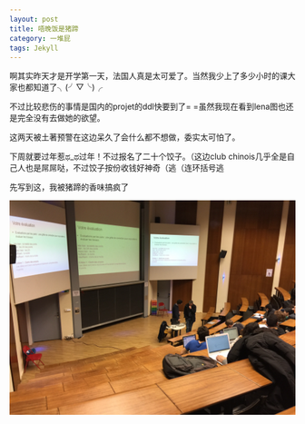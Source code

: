 ```yaml
---
layout: post
title: 唔晚饭是猪蹄
category: 一堆屁
tags: Jekyll
---
```

啊其实昨天才是开学第一天，法国人真是太可爱了。当然我少上了多少小时的课大家也都知道了╮(╯▽╰)╭

不过比较悲伤的事情是国内的projet的ddl快要到了= =虽然我现在看到lena图也还是完全没有去做她的欲望。

这两天被土著预警在这边呆久了会什么都不想做，委实太可怕了。

下周就要过年惹ಥ_ಥ过年！不过报名了二十个饺子。（这边club chinois几乎全是自己人也是屌屌哒，不过饺子按份收钱好神奇（逃（连环括号逃

先写到这，我被猪蹄的香味搞疯了


![IMG_4920](/images/IMG_4920.jpg)


